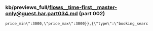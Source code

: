 ### kb/previews_full/flows__time-first__master-only@guest.har.part034.md (part 002)

```md
price_min\":3000,\"price_max\":3000}},{\"type\":\"booking_searc
```

```
